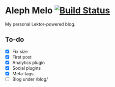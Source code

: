 # Aleph Melo [![Build Status](https://travis-ci.org/alephmelo/alephmelo.github.io.svg?branch=source)](https://travis-ci.org/alephmelo/alephmelo.github.io)
My personal Lektor-powered blog.

## To-do
- [x] Fix size
- [x] First post
- [x] Analytics plugin
- [x] Social plugins
- [x] Meta-tags
- [ ] Blog under /blog/
